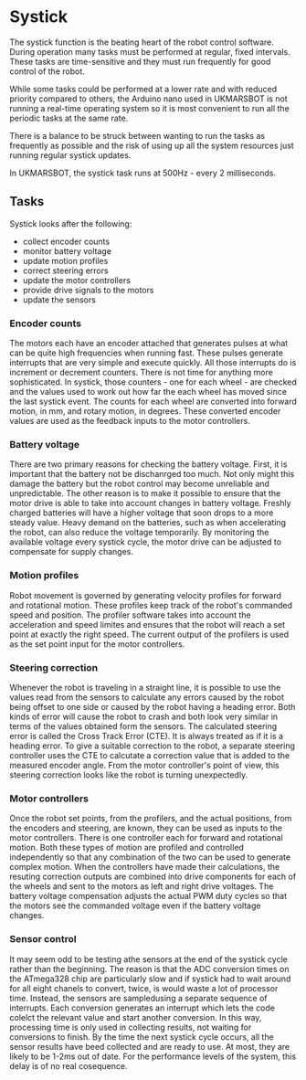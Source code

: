# Systick

The systick function is the beating heart of the robot control software. During operation many tasks must be performed at regular, fixed intervals. These tasks are time-sensitive and they must run frequently for good control of the robot.

While some tasks could be performed at a lower rate and with reduced priority compared to others, the Arduino nano used in UKMARSBOT is not running a real-time operating system so it is most convenient to run all the periodic tasks at the same rate.

There is a balance to be struck between wanting to run the tasks as frequently as possible and the risk of using up all the system resources just running regular systick updates.

In UKMARSBOT, the systick task runs at 500Hz - every 2 milliseconds.

## Tasks

Systick looks after the following:

 * collect encoder counts
 * monitor battery voltage
 * update motion profiles
 * correct steering errors
 * update the motor controllers
 * provide drive signals to the motors
 * update the sensors

 ### Encoder counts

 The motors each have an encoder attached that generates pulses at what can be quite high frequencies when running fast. These pulses generate interrupts that are very simple and execute quickly. All those interrupts do is increment or decrement counters. There is not time for anything more sophisticated. In systick, those counters - one for each wheel - are checked and the values used to work out how far the each wheel has moved since the last systick event. The counts for each wheel are converted into forward motion, in mm, and rotary motion, in degrees. These converted encoder values are used as the feedback inputs to the motor controllers.

 ### Battery voltage

 There are two primary reasons for checking the battery voltage. First, it is important that the battery not be dischanrged too much. Not only might this damage the battery but the robot control may become unreliable and unpredictable. The other reason is to make it possible to ensure that the motor drive is able to take into account changes in battery voltage. Freshly charged batteries will have a higher voltage that soon drops to a more steady value. Heavy demand on the batteries, such as when accelerating the robot, can also reduce the voltage temporarily. By monitoring the available voltage every systick cycle, the motor drive can be adjusted to compensate for supply changes.

 ### Motion profiles

 Robot movement is governed by generating velocity profiles for forward and rotational motion. These profiles keep track of the robot's commanded speed and position. The profiler software takes into account the acceleration and speed limites and ensures that the robot will reach a set point at exactly the right speed. The current output of the profilers is used as the set point input for the motor controllers.

 ### Steering correction

 Whenever the robot is traveling in a straight line, it is possible to use the values read from the sensors to calculate any errors caused by the robot being offset to one side or caused by the robot having a heading error. Both kinds of error will cause the robot to crash and both look very similar in terms of the values obtained form the sensors. The calculated steering error is called the Cross Track Error (CTE). It is always treated as if it is a heading error. To give a suitable correction to the robot, a separate steering controller uses the CTE to calcutate a correction value that is added to the measured encoder angle. From the motor controller's point of view, this steering correction looks like the robot is turning unexpectedly.

 ### Motor controllers

 Once the robot set points, from the profilers, and the actual positions, from the encoders and steering, are known, they can be used as inputs to the motor controllers. There is one controller each for forward and rotational motion. Both these types of motion are profiled and controlled independently so that any combination of the two can be used to generate complex motion. When the controllers have made their calculations, the resuting correction outputs are combined into drive components for each of the wheels and sent to the motors as left and right drive voltages. The battery voltage compensation adjusts the actual PWM duty cycles so that the motors see the commanded voltage even if the battery voltage changes.

 ### Sensor control

 It may seem odd to be testing athe sensors at the end of the systick cycle rather than the beginning. The reason is that the ADC conversion times on the ATmega328 chip are particularly slow and if systick had to wait around for all eight chanels to convert, twice, is would waste a lot of processor time. Instead, the sensors are sampledusing a separate sequence of interrupts. Each conversion generates an interrupt which lets the code colelct the relevant value and start another conversion. In this way, processing time is only used in collecting results, not waiting for conversions to finish. By the time the next systick cycle occurs, all the sensor results have beed collected and are ready to use. At most, they are likely to be 1-2ms out of date. For the performance levels of the system, this delay is of no real cosequence.